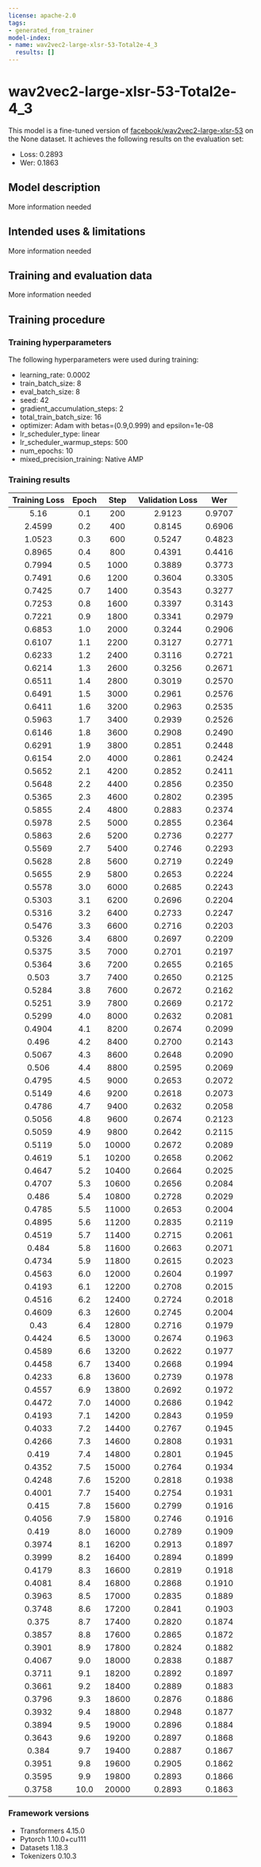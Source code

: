 ```yaml
---
license: apache-2.0
tags:
- generated_from_trainer
model-index:
- name: wav2vec2-large-xlsr-53-Total2e-4_3
  results: []
---
```


<!-- This model card has been generated automatically according to the information the Trainer had access to. You
should probably proofread and complete it, then remove this comment. -->

# wav2vec2-large-xlsr-53-Total2e-4_3

This model is a fine-tuned version of [facebook/wav2vec2-large-xlsr-53](https://huggingface.co/facebook/wav2vec2-large-xlsr-53) on the None dataset.
It achieves the following results on the evaluation set:
- Loss: 0.2893
- Wer: 0.1863

## Model description

More information needed

## Intended uses & limitations

More information needed

## Training and evaluation data

More information needed

## Training procedure

### Training hyperparameters

The following hyperparameters were used during training:
- learning_rate: 0.0002
- train_batch_size: 8
- eval_batch_size: 8
- seed: 42
- gradient_accumulation_steps: 2
- total_train_batch_size: 16
- optimizer: Adam with betas=(0.9,0.999) and epsilon=1e-08
- lr_scheduler_type: linear
- lr_scheduler_warmup_steps: 500
- num_epochs: 10
- mixed_precision_training: Native AMP

### Training results

| Training Loss | Epoch | Step  | Validation Loss | Wer    |
|:-------------:|:-----:|:-----:|:---------------:|:------:|
| 5.16          | 0.1   | 200   | 2.9123          | 0.9707 |
| 2.4599        | 0.2   | 400   | 0.8145          | 0.6906 |
| 1.0523        | 0.3   | 600   | 0.5247          | 0.4823 |
| 0.8965        | 0.4   | 800   | 0.4391          | 0.4416 |
| 0.7994        | 0.5   | 1000  | 0.3889          | 0.3773 |
| 0.7491        | 0.6   | 1200  | 0.3604          | 0.3305 |
| 0.7425        | 0.7   | 1400  | 0.3543          | 0.3277 |
| 0.7253        | 0.8   | 1600  | 0.3397          | 0.3143 |
| 0.7221        | 0.9   | 1800  | 0.3341          | 0.2979 |
| 0.6853        | 1.0   | 2000  | 0.3244          | 0.2906 |
| 0.6107        | 1.1   | 2200  | 0.3127          | 0.2771 |
| 0.6233        | 1.2   | 2400  | 0.3116          | 0.2721 |
| 0.6214        | 1.3   | 2600  | 0.3256          | 0.2671 |
| 0.6511        | 1.4   | 2800  | 0.3019          | 0.2570 |
| 0.6491        | 1.5   | 3000  | 0.2961          | 0.2576 |
| 0.6411        | 1.6   | 3200  | 0.2963          | 0.2535 |
| 0.5963        | 1.7   | 3400  | 0.2939          | 0.2526 |
| 0.6146        | 1.8   | 3600  | 0.2908          | 0.2490 |
| 0.6291        | 1.9   | 3800  | 0.2851          | 0.2448 |
| 0.6154        | 2.0   | 4000  | 0.2861          | 0.2424 |
| 0.5652        | 2.1   | 4200  | 0.2852          | 0.2411 |
| 0.5648        | 2.2   | 4400  | 0.2856          | 0.2350 |
| 0.5365        | 2.3   | 4600  | 0.2802          | 0.2395 |
| 0.5855        | 2.4   | 4800  | 0.2883          | 0.2374 |
| 0.5978        | 2.5   | 5000  | 0.2855          | 0.2364 |
| 0.5863        | 2.6   | 5200  | 0.2736          | 0.2277 |
| 0.5569        | 2.7   | 5400  | 0.2746          | 0.2293 |
| 0.5628        | 2.8   | 5600  | 0.2719          | 0.2249 |
| 0.5655        | 2.9   | 5800  | 0.2653          | 0.2224 |
| 0.5578        | 3.0   | 6000  | 0.2685          | 0.2243 |
| 0.5303        | 3.1   | 6200  | 0.2696          | 0.2204 |
| 0.5316        | 3.2   | 6400  | 0.2733          | 0.2247 |
| 0.5476        | 3.3   | 6600  | 0.2716          | 0.2203 |
| 0.5326        | 3.4   | 6800  | 0.2697          | 0.2209 |
| 0.5375        | 3.5   | 7000  | 0.2701          | 0.2197 |
| 0.5364        | 3.6   | 7200  | 0.2655          | 0.2165 |
| 0.503         | 3.7   | 7400  | 0.2650          | 0.2125 |
| 0.5284        | 3.8   | 7600  | 0.2672          | 0.2162 |
| 0.5251        | 3.9   | 7800  | 0.2669          | 0.2172 |
| 0.5299        | 4.0   | 8000  | 0.2632          | 0.2081 |
| 0.4904        | 4.1   | 8200  | 0.2674          | 0.2099 |
| 0.496         | 4.2   | 8400  | 0.2700          | 0.2143 |
| 0.5067        | 4.3   | 8600  | 0.2648          | 0.2090 |
| 0.506         | 4.4   | 8800  | 0.2595          | 0.2069 |
| 0.4795        | 4.5   | 9000  | 0.2653          | 0.2072 |
| 0.5149        | 4.6   | 9200  | 0.2618          | 0.2073 |
| 0.4786        | 4.7   | 9400  | 0.2632          | 0.2058 |
| 0.5056        | 4.8   | 9600  | 0.2674          | 0.2123 |
| 0.5059        | 4.9   | 9800  | 0.2642          | 0.2115 |
| 0.5119        | 5.0   | 10000 | 0.2672          | 0.2089 |
| 0.4619        | 5.1   | 10200 | 0.2658          | 0.2062 |
| 0.4647        | 5.2   | 10400 | 0.2664          | 0.2025 |
| 0.4707        | 5.3   | 10600 | 0.2656          | 0.2084 |
| 0.486         | 5.4   | 10800 | 0.2728          | 0.2029 |
| 0.4785        | 5.5   | 11000 | 0.2653          | 0.2004 |
| 0.4895        | 5.6   | 11200 | 0.2835          | 0.2119 |
| 0.4519        | 5.7   | 11400 | 0.2715          | 0.2061 |
| 0.484         | 5.8   | 11600 | 0.2663          | 0.2071 |
| 0.4734        | 5.9   | 11800 | 0.2615          | 0.2023 |
| 0.4563        | 6.0   | 12000 | 0.2604          | 0.1997 |
| 0.4193        | 6.1   | 12200 | 0.2708          | 0.2015 |
| 0.4516        | 6.2   | 12400 | 0.2724          | 0.2018 |
| 0.4609        | 6.3   | 12600 | 0.2745          | 0.2004 |
| 0.43          | 6.4   | 12800 | 0.2716          | 0.1979 |
| 0.4424        | 6.5   | 13000 | 0.2674          | 0.1963 |
| 0.4589        | 6.6   | 13200 | 0.2622          | 0.1977 |
| 0.4458        | 6.7   | 13400 | 0.2668          | 0.1994 |
| 0.4233        | 6.8   | 13600 | 0.2739          | 0.1978 |
| 0.4557        | 6.9   | 13800 | 0.2692          | 0.1972 |
| 0.4472        | 7.0   | 14000 | 0.2686          | 0.1942 |
| 0.4193        | 7.1   | 14200 | 0.2843          | 0.1959 |
| 0.4033        | 7.2   | 14400 | 0.2767          | 0.1945 |
| 0.4266        | 7.3   | 14600 | 0.2808          | 0.1931 |
| 0.419         | 7.4   | 14800 | 0.2801          | 0.1945 |
| 0.4352        | 7.5   | 15000 | 0.2764          | 0.1934 |
| 0.4248        | 7.6   | 15200 | 0.2818          | 0.1938 |
| 0.4001        | 7.7   | 15400 | 0.2754          | 0.1931 |
| 0.415         | 7.8   | 15600 | 0.2799          | 0.1916 |
| 0.4056        | 7.9   | 15800 | 0.2746          | 0.1916 |
| 0.419         | 8.0   | 16000 | 0.2789          | 0.1909 |
| 0.3974        | 8.1   | 16200 | 0.2913          | 0.1897 |
| 0.3999        | 8.2   | 16400 | 0.2894          | 0.1899 |
| 0.4179        | 8.3   | 16600 | 0.2819          | 0.1918 |
| 0.4081        | 8.4   | 16800 | 0.2868          | 0.1910 |
| 0.3963        | 8.5   | 17000 | 0.2835          | 0.1889 |
| 0.3748        | 8.6   | 17200 | 0.2841          | 0.1903 |
| 0.375         | 8.7   | 17400 | 0.2820          | 0.1874 |
| 0.3857        | 8.8   | 17600 | 0.2865          | 0.1872 |
| 0.3901        | 8.9   | 17800 | 0.2824          | 0.1882 |
| 0.4067        | 9.0   | 18000 | 0.2838          | 0.1887 |
| 0.3711        | 9.1   | 18200 | 0.2892          | 0.1897 |
| 0.3661        | 9.2   | 18400 | 0.2889          | 0.1883 |
| 0.3796        | 9.3   | 18600 | 0.2876          | 0.1886 |
| 0.3932        | 9.4   | 18800 | 0.2948          | 0.1877 |
| 0.3894        | 9.5   | 19000 | 0.2896          | 0.1884 |
| 0.3643        | 9.6   | 19200 | 0.2897          | 0.1868 |
| 0.384         | 9.7   | 19400 | 0.2887          | 0.1867 |
| 0.3951        | 9.8   | 19600 | 0.2905          | 0.1862 |
| 0.3595        | 9.9   | 19800 | 0.2893          | 0.1866 |
| 0.3758        | 10.0  | 20000 | 0.2893          | 0.1863 |


### Framework versions

- Transformers 4.15.0
- Pytorch 1.10.0+cu111
- Datasets 1.18.3
- Tokenizers 0.10.3
